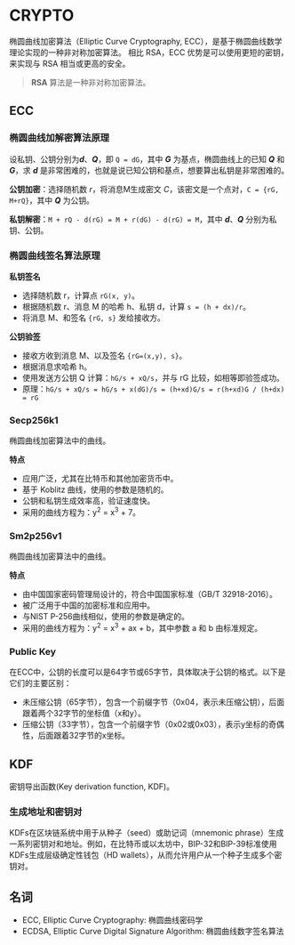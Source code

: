 # CRYPTO

椭圆曲线加密算法（Elliptic Curve Cryptography, ECC），是基于椭圆曲线数学理论实现的一种非对称加密算法。
相比 RSA，ECC 优势是可以使用更短的密钥，来实现与 RSA 相当或更高的安全。
> **RSA** 算法是一种非对称加密算法。

## ECC

### 椭圆曲线加解密算法原理

设私钥、公钥分别为***d***、***Q***，即 `Q = dG`，其中 ***G*** 为基点，椭圆曲线上的已知 ***Q*** 和
***G***，求 ***d*** 是非常困难的，也就是说已知公钥和基点，想要算出私钥是非常困难的。

**公钥加密**：选择随机数 *r*，将消息M生成密文 *C*，该密文是一个点对，`C = {rG, M+rQ}`，其中 ***Q*** 为公钥。

**私钥解密**：`M + rQ - d(rG) = M + r(dG) - d(rG) = M`，其中 ***d***、***Q*** 分别为私钥、公钥。

### 椭圆曲线签名算法原理

**私钥签名**

+ 选择随机数 r，计算点 `rG(x, y)`。
+ 根据随机数 r、消息 M 的哈希 h、私钥 d，计算 `s = (h + dx)/r`。
+ 将消息 M、和签名 `{rG, s}` 发给接收方。

**公钥验签**

+ 接收方收到消息 M、以及签名 `{rG=(x,y), s}`。
+ 根据消息求哈希 h。
+ 使用发送方公钥 Q 计算：`hG/s + xQ/s`，并与 rG 比较，如相等即验签成功。
+ 原理：`hG/s + xQ/s = hG/s + x(dG)/s = (h+xd)G/s = r(h+xd)G / (h+dx) = rG`

### Secp256k1

椭圆曲线加密算法中的曲线。

**特点**

+ 应用广泛，尤其在比特币和其他加密货币中。
+ 基于 Koblitz 曲线，使用的参数是随机的。
+ 公钥和私钥生成效率高，验证速度快。
+ 采用的曲线方程为：y<sup>2</sup> = x<sup>3</sup> + 7。

### Sm2p256v1

椭圆曲线加密算法中的曲线。

**特点**

+ 由中国国家密码管理局设计的，符合中国国家标准（GB/T 32918-2016）。
+ 被广泛用于中国的加密标准和应用中。
+ 与NIST P-256曲线相似，使用的参数是确定的。
+ 采用的曲线方程为：y<sup>2</sup> = x<sup>3</sup> + ax + b，其中参数 a 和 b 由标准规定。

### Public Key

在ECC中，公钥的长度可以是64字节或65字节，具体取决于公钥的格式。以下是它们的主要区别：

+ 未压缩公钥（65字节），包含一个前缀字节（0x04，表示未压缩公钥），后面跟着两个32字节的坐标值（x和y）。
+ 压缩公钥（33字节），包含一个前缀字节（0x02或0x03），表示y坐标的奇偶性，后面跟着32字节的x坐标。

## KDF

密钥导出函数(Key derivation function, KDF)。

### 生成地址和密钥对

KDFs在区块链系统中用于从种子（seed）或助记词（mnemonic phrase）生成一系列密钥对和地址。例如，在比特币或以太坊中，BIP-32和BIP-39标准使用KDFs生成层级确定性钱包（HD
wallets），从而允许用户从一个种子生成多个密钥对。

## 名词

+ ECC, Elliptic Curve Cryptography: 椭圆曲线密码学
+ ECDSA, Elliptic Curve Digital Signature Algorithm: 椭圆曲线数字签名算法